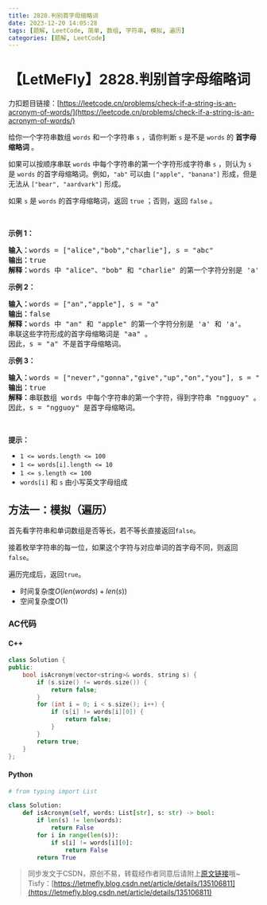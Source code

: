 ```yaml
---
title: 2828.判别首字母缩略词
date: 2023-12-20 14:05:28
tags: [题解, LeetCode, 简单, 数组, 字符串, 模拟, 遍历]
categories: [题解, LeetCode]
---
```


# 【LetMeFly】2828.判别首字母缩略词

力扣题目链接：[https://leetcode.cn/problems/check-if-a-string-is-an-acronym-of-words/](https://leetcode.cn/problems/check-if-a-string-is-an-acronym-of-words/)

<p>给你一个字符串数组&nbsp;<code>words</code> 和一个字符串 <code>s</code> ，请你判断 <code>s</code> 是不是 <code>words</code> 的 <strong>首字母缩略词</strong> 。</p>

<p>如果可以按顺序串联 <code>words</code> 中每个字符串的第一个字符形成字符串 <code>s</code> ，则认为 <code>s</code> 是 <code>words</code> 的首字母缩略词。例如，<code>"ab"</code> 可以由 <code>["apple", "banana"]</code> 形成，但是无法从 <code>["bear", "aardvark"]</code> 形成。</p>

<p>如果 <code>s</code> 是 <code>words</code> 的首字母缩略词，返回 <code>true</code><em> </em>；否则，返回<em> </em><code>false</code> 。</p>

<p>&nbsp;</p>

<p><strong class="example">示例 1：</strong></p>

<pre>
<strong>输入：</strong>words = ["alice","bob","charlie"], s = "abc"
<strong>输出：</strong>true
<strong>解释：</strong>words 中 "alice"、"bob" 和 "charlie" 的第一个字符分别是 'a'、'b' 和 'c'。因此，s = "abc" 是首字母缩略词。 
</pre>

<p><strong class="example">示例 2：</strong></p>

<pre>
<strong>输入：</strong>words = ["an","apple"], s = "a"
<strong>输出：</strong>false
<strong>解释：</strong>words 中 "an" 和 "apple" 的第一个字符分别是 'a' 和 'a'。
串联这些字符形成的首字母缩略词是 "aa" 。
因此，s = "a" 不是首字母缩略词。
</pre>

<p><strong class="example">示例 3：</strong></p>

<pre>
<strong>输入：</strong>words = ["never","gonna","give","up","on","you"], s = "ngguoy"
<strong>输出：</strong>true
<strong>解释：</strong>串联数组 words 中每个字符串的第一个字符，得到字符串 "ngguoy" 。
因此，s = "ngguoy" 是首字母缩略词。 
</pre>

<p>&nbsp;</p>

<p><strong>提示：</strong></p>

<ul>
	<li><code>1 &lt;= words.length &lt;= 100</code></li>
	<li><code>1 &lt;= words[i].length &lt;= 10</code></li>
	<li><code>1 &lt;= s.length &lt;= 100</code></li>
	<li><code>words[i]</code> 和 <code>s</code> 由小写英文字母组成</li>
</ul>


    
## 方法一：模拟（遍历）

首先看字符串和单词数组是否等长，若不等长直接返回```false```。

接着枚举字符串的每一位，如果这个字符与对应单词的首字母不同，则返回```false```。

遍历完成后，返回```true```。

+ 时间复杂度$O(len(words) + len(s))$
+ 空间复杂度$O(1)$

### AC代码

#### C++

```cpp
class Solution {
public:
    bool isAcronym(vector<string>& words, string s) {
        if (s.size() != words.size()) {
            return false;
        }
        for (int i = 0; i < s.size(); i++) {
            if (s[i] != words[i][0]) {
                return false;
            }
        }
        return true;
    }
};
```

#### Python

```python
# from typing import List

class Solution:
    def isAcronym(self, words: List[str], s: str) -> bool:
        if len(s) != len(words):
            return False
        for i in range(len(s)):
            if s[i] != words[i][0]:
                return False
        return True
```

> 同步发文于CSDN，原创不易，转载经作者同意后请附上[原文链接](https://blog.letmefly.xyz/2023/12/20/LeetCode%202828.%E5%88%A4%E5%88%AB%E9%A6%96%E5%AD%97%E6%AF%8D%E7%BC%A9%E7%95%A5%E8%AF%8D/)哦~
> Tisfy：[https://letmefly.blog.csdn.net/article/details/135106811](https://letmefly.blog.csdn.net/article/details/135106811)
